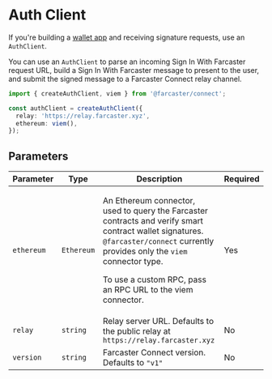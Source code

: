 # Auth Client

If you're building a [wallet app](https://docs.farcaster.xyz/learn/what-is-farcaster/apps#wallet-apps) and receiving signature requests, use an `AuthClient`.

You can use an `AuthClient` to parse an incoming Sign In With Farcaster request URL, build a Sign In With Farcaster message to present to the user, and submit the signed message to a Farcaster Connect relay channel.

```ts
import { createAuthClient, viem } from '@farcaster/connect';

const authClient = createAuthClient({
  relay: 'https://relay.farcaster.xyz',
  ethereum: viem(),
});
```

## Parameters

| Parameter  | Type       | Description                                                                                                                                                                                                                                                 | Required |
| ---------- | ---------- | ----------------------------------------------------------------------------------------------------------------------------------------------------------------------------------------------------------------------------------------------------------- | -------- |
| `ethereum` | `Ethereum` | <p>An Ethereum connector, used to query the Farcaster contracts and verify smart contract wallet signatures. `@farcaster/connect` currently provides only the `viem` connector type.</p> <p>To use a custom RPC, pass an RPC URL to the viem connector.</p> | Yes      |
| `relay`    | `string`   | Relay server URL. Defaults to the public relay at `https://relay.farcaster.xyz`                                                                                                                                                                             | No       |
| `version`  | `string`   | Farcaster Connect version. Defaults to `"v1"`                                                                                                                                                                                                               | No       |
